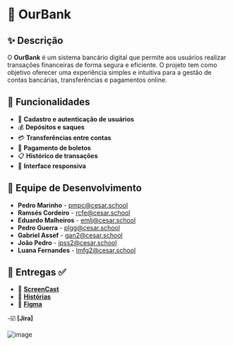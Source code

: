 # 💼 OurBank  

## ✨ Descrição  

O **OurBank** é um sistema bancário digital que permite aos usuários realizar transações financeiras de forma segura e eficiente. O projeto tem como objetivo oferecer uma experiência simples e intuitiva para a gestão de contas bancárias, transferências e pagamentos online.  

## 🏦 Funcionalidades  

- 🔐 **Cadastro e autenticação de usuários**  
- 💰 **Depósitos e saques**  
- 💳 **Transferências entre contas**  
- 📝 **Pagamento de boletos**  
- 📋 **Histórico de transações**  
- 🔄 **Interface responsiva**  

## 👥 Equipe de Desenvolvimento  

- **Pedro Marinho** - [pmpc@cesar.school](mailto:pmpc@cesar.school)  
- **Ramsés Cordeiro** - [rcfe@cesar.school](mailto:rcfe@cesar.school)  
- **Eduardo Malheiros** - [emlj@cesar.school](mailto:emlj@cesar.school)  
- **Pedro Guerra** - [plgg@cesar.school](mailto:plgg@cesar.school)  
- **Gabriel Assef** - [gan2@cesar.school](mailto:gan2@cesar.school)  
- **João Pedro** - [jpss2@cesar.school](mailto:jpss2@cesar.school)
- **Luana Fernandes** - [lmfg2@cesar.school](mailto:lmfg2@cesar.school) 

## 📌 Entregas ✅  

- 🎥 **[ScreenCast](https://youtu.be/nCc-PJLTWtI)**  
- 📜 **[Histórias](https://docs.google.com/document/d/1HHwyVGDV9mDbKPOPNY3w_44t8ogTdfDoCfbXqBbPZAg/edit?tab=t.0)**  
- 🎨 **[Figma](https://www.figma.com/design/NYC3pjOZ907M1dED6jAv9v/Aplicativo-de-banco-no-figma-(Community)?node-id=1-6&t=m42MUQDf7uW0hawO-1)**

-☑️  **[Jira]** 

![image](https://github.com/user-attachments/assets/d9bed9d7-e133-4aa6-a57e-e700b6b1cd0f)

